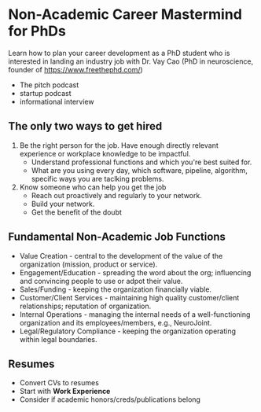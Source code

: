 # Non-Academic Career Mastermind for PhDs

Learn how to plan your career development as a PhD student who is interested in landing an industry job with Dr. Vay Cao (PhD in neuroscience, founder of https://www.freethephd.com/)

- The pitch podcast
- startup podcast
- informational interview

## The only two ways to get hired
1. Be the right person for the job. Have enough directly relevant experience or workplace knowledge to be impactful.
    - Understand professional functions and which you're best suited for.
    - What are you using every day, which software, pipeline, algorithm, specific ways you are taclking problems.
2. Know someone who can help you get the job
    - Reach out proactively and regularly to your network.
    - Build your network.
    - Get the benefit of the doubt

## Fundamental Non-Academic Job Functions
* Value Creation -  central to the development of the value of the organization (mission, product or service).
* Engagement/Education - spreading the word about the org; influencing and convincing people to use or adpot their value.
* Sales/Funding - keeping the organization financially viable.
* Customer/Client Services - maintaining high quality customer/client relationships; reputation of organization.
* Internal Operations - managing the internal needs of a well-functioning organization and its employees/members, e.g., NeuroJoint.
* Legal/Regulatory Compliance - keeping the organization operating within legal boundaries.

## Resumes
* Convert CVs to resumes
* Start with **Work Experience**
* Consider if academic honors/creds/publications belong

